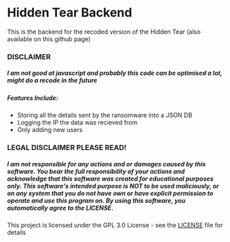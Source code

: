 # Hidden Tear Backend
This is the backend for the recoded version of the Hidden Tear (also available on this github page)

### DISCLAIMER
##### I am not good at javascript and probably this code can be optimised a lot, might do a recode in the future

##### Features Include:
- Storing all the details sent by the ransomware into a JSON DB
- Logging the IP the data was recieved from
- Only adding new users

### LEGAL DISCLAIMER PLEASE READ!
##### I am not responsible for any actions and or damages caused by this software. You bear the full responsibility of your actions and acknowledge that this software was created for educational purposes only. This software's intended purpose is NOT to be used maliciously, or on any system that you do not have own or have explicit permission to operate and use this program on. By using this software, you automatically agree to the LICENSE.

This project is licensed under the GPL 3.0 License - see the [LICENSE](/LICENSE) file for details
